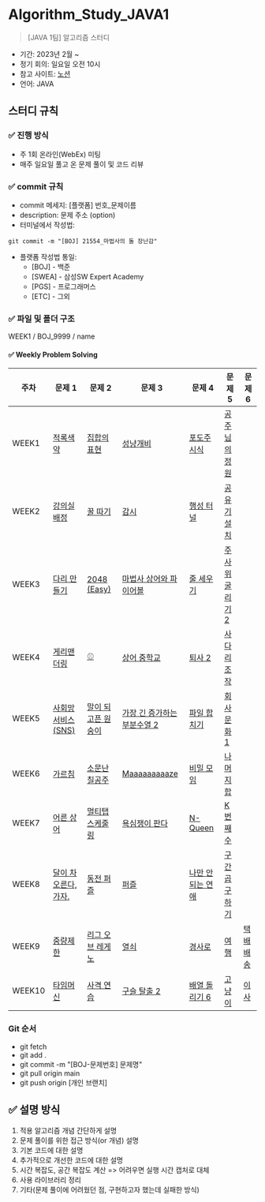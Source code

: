 # Algorithm_Study_JAVA1

> [JAVA 1팀] 알고리즘 스터디

- 기간: 2023년 2월 ~ 
- 정기 회의: 일요일 오전 10시
- 참고 사이트: [노션](https://www.notion.so/16-f54ad0f0f7f8456f8459884afeed87e4)
- 언어: JAVA

## 스터디 규칙 

### ✅ 진행 방식

- 주 1회 온라인(WebEx) 미팅
- 매주 일요일 풀고 온 문제 풀이 및 코드 리뷰


### ✅ commit 규칙

- commit 메세지: [플랫폼] 번호_문제이름
- description: 문제 주소 (option)
- 터미널에서 작성법: 

```
git commit -m "[BOJ] 21554_마법사의 돌 장난감"
```

- 플랫폼 작성법 통일: 
  * [BOJ] - 백준 
  * [SWEA] - 삼성SW Expert Academy
  * [PGS] - 프로그래머스
  * [ETC] - 그외

### ✅ 파일 및 폴더 구조

WEEK1 / BOJ_9999 / name

#### ✅ Weekly Problem Solving

| **주차** | **문제 1**                                                   | **문제 2**                                                 | **문제 3**                                                   | **문제 4**                                                | **문제 5**                                               | **문제 6**                                        |
| -------- | ------------------------------------------------------------ | ---------------------------------------------------------- | ------------------------------------------------------------ | --------------------------------------------------------- | -------------------------------------------------------- | ------------------------------------------------- |
| WEEK1    | [적록색약](https://www.acmicpc.net/problem/10026)            | [집합의 표현](https://www.acmicpc.net/problem/1717)        | [성냥개비](https://www.acmicpc.net/problem/3687)             | [포도주 시식](https://www.acmicpc.net/problem/2156)       | [공주님의 정원](https://www.acmicpc.net/problem/2457)    |                                                   |
| WEEK2    | [강의실 배정](https://www.acmicpc.net/problem/11000)         | [꿀 따기](https://www.acmicpc.net/problem/21758)           | [감시](https://www.acmicpc.net/problem/15683)                | [행성 터널](https://www.acmicpc.net/problem/2887)         | [공유기 설치](https://www.acmicpc.net/problem/2110)      |                                                   |
| WEEK3    | [다리 만들기](https://www.acmicpc.net/problem/2146)          | [2048 (Easy)](https://www.acmicpc.net/problem/12100)       | [마법사 상어와 파이어볼](https://www.acmicpc.net/problem/20056) | [줄 세우기](https://www.acmicpc.net/problem/2252)         | [주사위 굴리기 2](https://www.acmicpc.net/problem/23288) |                                                   |
| WEEK4    | [게리맨더링](https://www.acmicpc.net/problem/17471)          | [⚾](https://www.acmicpc.net/problem/17281)                 | [상어 중학교](https://www.acmicpc.net/problem/21609)         | [퇴사 2](https://www.acmicpc.net/problem/15486)           | [사다리 조작](https://www.acmicpc.net/problem/15684)     |                                                   |
| WEEK5    | [사회망 서비스(SNS)](https://www.acmicpc.net/problem/2533)   | [말이 되고픈 원숭이](https://www.acmicpc.net/problem/1600) | [가장 긴 증가하는 부분수열 2](https://www.acmicpc.net/problem/12015) | [파일 합치기](https://www.acmicpc.net/problem/11066)      | [회사 문화 1](https://www.acmicpc.net/problem/14267)     |                                                   |
| WEEK6    | [가르침](https://www.acmicpc.net/problem/1062)               | [소문난 칠공주](https://www.acmicpc.net/problem/1941)      | [Maaaaaaaaaze](https://www.acmicpc.net/problem/16985)        | [비밀 모임](https://www.acmicpc.net/problem/13424)        | [나머지 합](https://www.acmicpc.net/problem/10986)       |                                                   |
| WEEK7    | [어른 상어](https://www.acmicpc.net/problem/19237)           | [멀티탭 스케줄링](https://www.acmicpc.net/problem/1700)    | [욕심쟁이 판다](https://www.acmicpc.net/problem/1937)        | [N-Queen](https://www.acmicpc.net/problem/9663)           | [K번째 수](https://www.acmicpc.net/problem/1300)         |                                                   |
| WEEK8    | [달이 차오른다, 가자.](https://www.acmicpc.net/problem/1194) | [동전 퍼즐](https://www.acmicpc.net/problem/27921)         | [퍼즐](https://www.acmicpc.net/problem/1525)                 | [나만 안되는 연애](https://www.acmicpc.net/problem/14621) | [구간 곱 구하기](https://www.acmicpc.net/problem/11505)  |                                                   |
| WEEK9    | [중량제한](https://www.acmicpc.net/problem/1939)             | [리그 오브 레게노](https://www.acmicpc.net/problem/23059)  | [열쇠](https://www.acmicpc.net/problem/9328)                 | [경사로](https://www.acmicpc.net/problem/14890)           | [여행](https://www.acmicpc.net/problem/2157)             | [택배 배송](https://www.acmicpc.net/problem/5972) |
| WEEK10   | [타임머신](https://www.acmicpc.net/problem/11657)            | [사격 연습](https://www.acmicpc.net/problem/27958)         | [구슬 탈출 2](https://www.acmicpc.net/problem/13460)         | [배열 돌리기 6](https://www.acmicpc.net/problem/20327)    | [고냥이](https://www.acmicpc.net/problem/16472)          | [이사](https://www.acmicpc.net/problem/17371)     |

### Git 순서

- git fetch
- git add .
- git commit -m "[BOJ-문제번호] 문제명"
- git pull origin main
- git push origin [개인 브랜치]

## ✅ 설명 방식

1. 적용 알고리즘 개념 간단하게 설명
2. 문제 풀이를 위한 접근 방식(or 개념) 설명
3. 기본 코드에 대한 설명
4. 추가적으로 개선한 코드에 대한 설명
5. 시간 복잡도, 공간 복잡도 계산 => 어려우면 실행 시간 캡처로 대체
6. 사용 라이브러리 정리
7. 기타(문제 풀이에 어려웠던 점, 구현하고자 했는데 실패한 방식)

